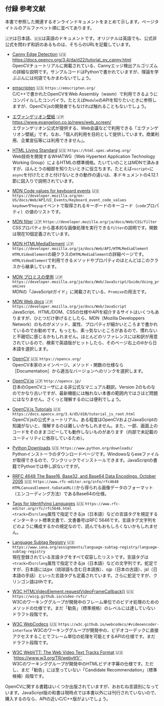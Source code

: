 ## 付録 参考文献

本書で参照した関連するオンラインドキュメントをまとめて示します。ページタイトルのアルファベット順に並べてあります。

🇯🇵は日本語、🇺🇸は英語のドキュメントです。オリジナルは英語でも、公式非公式を問わず和訳のあるものは、そちらのURLを記載しています。

<!-- 国旗絵文字は絵文字コード2つからなる。Sublime Text 3 ではまだ対応していないが、ブラウザなら OK。🇯🇵 U+1F1EF U+1F1F5 🇺🇸 U+1F1FA U+1F1F8 -->

- [Canny Edge Detection](https://docs.opencv.org/3.4/da/d22/tutorial_py_canny.html "LINK") 🇺🇸 https://docs.opencv.org/3.4/da/d22/tutorial_py_canny.html  
OpenCVチュートリアルに掲載されている、Cannyエッジ検出アルゴリズムの詳細な説明です。サンプルコードはPythonで書かれていますが、理論を学ぶぶんには何語でもかまわないでしょう。

- [emscripten](https://emscripten.org/ "LINK") 🇺🇸 `https://emscripten.org/`  
C/C++で書かれたOpenCVをWeb Assembly（wasm）で利用できるようにコンパイルしたコンパイラ。たとえば`Module`のAPIを知りたいときに参照しますが、OpenCV.jsの開発者でもなければ触れることもないでしょう。

- [エヴァンゲリオン壁紙](https://www.evangelion.co.jp/news/web_screen/ "LINK") 🇯🇵 https://www.evangelion.co.jp/news/web_screen/  
エヴァンゲリオン公式が提供する、Web会議などで利用できる「エヴァンゲリオン壁紙」です。なお、「個人的利用を目的として提供しています。商業利用、企業宣伝等には利用できません」。

- [HTML Living Standard](https://html.spec.whatwg.org/ "LINK") 🇺🇸 `https://html.spec.whatwg.org/`  
Web技術を開発するWHATWG（Web Hypertext Application Technology Working Group）によるHTMLの標準規格。たいていのことはMDNで済みますが、ほんとうの細部を知りたいときに役立ちます。たとえば`<script>`に`async`を付けたときと付けないときの動作の違いは、本ドキュメントの4.12.1節に図入りで説明されています。

- [MDN Code values for keyboard events](https://developer.mozilla.org/en-US/docs/Web/API/UI_Events/Keyboard_event_code_values) 🇺🇸 `https://developer.mozilla.org/en-US/docs/Web/API/UI_Events/Keyboard_event_code_values`  
`keydown`や`keyup`イベントで取得されるキーボードのキーコード（`code`プロパティ）の値のリストです。

- [MDN filter](https://developer.mozilla.org/ja/docs/Web/CSS/filter) 🇯🇵 `https://developer.mozilla.org/ja/docs/Web/CSS/filter`  
CSSプロパティから基本的な画像処理を実行できる`filter`の説明です。関数は現在10個定義されています。  

- [MDN HTMLMediaElement](https://developer.mozilla.org/ja/docs/Web/API/HTMLMediaElement) 🇯🇵 `https://developer.mozilla.org/ja/docs/Web/API/HTMLMediaElement`  
`HTMLVideoElement`の親クラスの`HTMLMediaElement`の詳細ページです。`HTMLVideoElement`で利用できるメソッドやプロパティのほとんどはこのクラスから継承しています。

- [MDN プロミスの使用](https://developer.mozilla.org/ja/docs/Web/JavaScript/Guide/Using_promises "LINK") 🇯🇵 `https://developer.mozilla.org/ja/docs/Web/JavaScript/Guide/Using_promises`  
MDNの「JavaScriptガイド」に掲載されている、`Promise`の用法です。

<!-- 地球マーク 🌐 は U+1F310 -->
- [MDN Web docs](https://developer.mozilla.org/ja/docs/Web/JavaScript "LINK") 🇯🇵 `https://developer.mozilla.org/ja/docs/Web/JavaScript`  
JavaScript、HTML/DOM、CSSの仕様やAPIを紹介するサイトはいくつもありますが、ひとつだけ挙げるとしたら、MDN（Mozilla Developpers Network）のものがメソッド、属性、プロパティが細かいところまで書かれているのでお勧めです。もっとも、素っ気ないところがあるので、慣れないと不親切に感じるかもしれません。ほとんどのリファレンスには和訳が用意されているので、検索で英語版がヒットしたら、そのページ右上の🌐から日本語を選択します。

- [OpenCV](https://opencv.org/ "LINK") 🇺🇸 `https://opencv.org/`  
OpenCV本家のメインページ。メソッド・関数の仕様なら［Documentation］から適当なバージョンへのリンクを選択します。

- [OpenCV.jp](http://opencv.jp/ "LINK") 🇯🇵 `http://opencv.jp/`  
日本のOpenCVユーザによる非公式なマニュアル翻訳。Version 2のものなのでかなり古いですが、最新機能には触れない本書の範囲内ではさほど問題にはなりません。さくっと理解するのには便利でしょう。

- [OpenCV.js Tutorials](https://docs.opencv.org/3.4/d5/d10/tutorial_js_root.html "LINK") 🇺🇸 `https://docs.opencv.org/3.4/d5/d10/tutorial_js_root.html`  
OpenCV.jsの公式チュートリアル。ある程度はOpenCVおよびJavaScriptの知識がないと、理解するのは難しいかもしれません。また、一部、画面上のコードをそのままコピーしても動作しないものがあります（内部で未記載のユーティリティに依存しているため）。

- [Python Downloads](https://www.python.org/downloads/ "LINK") 🇺🇸 `https://www.python.org/downloads/`  
Pythonインストーラのダウンロードページです。Windowsならexeファイルが取得できるので、ワンクリックでインストールできます。JavaScriptの書籍でPythonでは申し訳ないですが。

- [RRFC 4648 The Base16, Base32, and Base64 Data Encodings, October 2006](https://www.rfc-editor.org/info/rfc4648 "LINK") 🇺🇸 `https://www.rfc-editor.org/info/rfc4648`  
`HTMLCanvasElement.toDataURL()`から得られる画像データのフォーマット（エンコーディング方法）であるBase64の仕様。

- [Tags for Identifying Languages](https://www.rfc-editor.org/rfc/rfc5646.html) 🇺🇸 `https://www.rfc-editor.org/rfc/rfc5646.html`  
`<track>`の`srclang`属性で指定できるja（日本語）などの言語タグを規定するインターネット標準文書で、文書番号はRFC 5646です。言語タグ文字列をどのように構成するかの規定なので、読んでもおもしろくないかもしれません。

- [Language Subtag Registry](https://www.iana.org/assignments/language-subtag-registry/language-subtag-registry) 🇺🇸 `https://www.iana.org/assignments/language-subtag-registry/language-subtag-registry`  
現在登録されている言語タグをすべて収容したリストです。言語タグは`<track>`の`srclang`属性で指定できるja（日本語）などの文字列です。蛇足ですが、日本語にはjpx（琉球語も含む日本語族）、ojp（日本の古語）、jsl（日本語の手話）といった言語タグも定義されています。さらに蛇足ですが、クリンゴン語はtlhです。

- [W3C HTMLVideoElement.requestVideoFrameCallback()](https://wicg.github.io/video-rvfc/ "LINK") 🇺🇸 `https://wicg.github.io/video-rvfc/`  
W3Cのワーキンググループが開発中のフレーム単位でのビデオ処理のためのメソッドの仕様です。まだ「勧告」（標準規格）のレベルには達していないドラフト段階です。

- [W3C WebCodecs](https://w3c.github.io/webcodecs/ "LINK") 🇺🇸 `https://w3c.github.io/webcodecs/#videoencoder-interface`
W3Cのワーキンググループが開発中の、ビデオコーデックに直接アクセスすることでフレーム単位の処理を可能とするAPIの仕様です。まだドラフト段階です。

- [W3C WebVTT: The Web Video Text Tracks Format](https://www.w3.org/TR/webvtt1/ "LINK") 🇺🇸 `https://www.w3.org/TR/webvtt1/``  
W3Cのワーキンググループが開発中のHTMLビデオ字幕の仕様です。ただし、まだ「勧告」には至っていない「Candidate Recommendation」（標準候補）段階です。

OpenCVに関する書籍はいくつか出版されていますが、おおむね言語別になっています。JavaScript版の和書は現時点では本書以外には刊行されていないので、購入するのなら、APIの近いC/C++版がよいでしょう。

